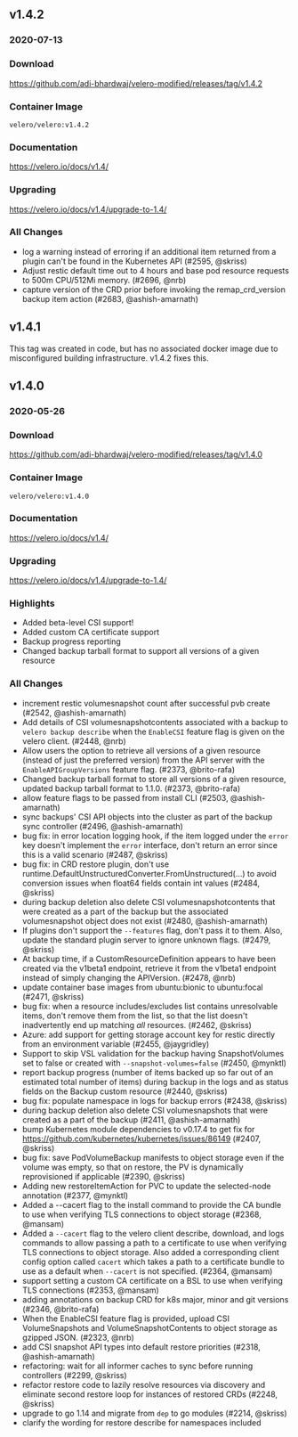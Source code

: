 ## v1.4.2
### 2020-07-13

### Download
https://github.com/adi-bhardwaj/velero-modified/releases/tag/v1.4.2

### Container Image
`velero/velero:v1.4.2`

### Documentation
https://velero.io/docs/v1.4/

### Upgrading
https://velero.io/docs/v1.4/upgrade-to-1.4/

### All Changes
  * log a warning instead of erroring if an additional item returned from a plugin can't be found in the Kubernetes API (#2595, @skriss)
  * Adjust restic default time out to 4 hours and base pod resource requests to 500m CPU/512Mi memory. (#2696, @nrb)
  * capture version of the CRD prior before invoking the remap_crd_version backup item action (#2683, @ashish-amarnath)


## v1.4.1

This tag was created in code, but has no associated docker image due to misconfigured building infrastructure. v1.4.2 fixes this.

## v1.4.0
### 2020-05-26

### Download
https://github.com/adi-bhardwaj/velero-modified/releases/tag/v1.4.0

### Container Image
`velero/velero:v1.4.0`

### Documentation
https://velero.io/docs/v1.4/

### Upgrading
https://velero.io/docs/v1.4/upgrade-to-1.4/

### Highlights

 * Added beta-level CSI support!
 * Added custom CA certificate support
 * Backup progress reporting
 * Changed backup tarball format to support all versions of a given resource

### All Changes
  * increment restic volumesnapshot count after successful pvb create (#2542, @ashish-amarnath)
  * Add details of CSI volumesnapshotcontents associated with a backup to `velero backup describe` when the `EnableCSI` feature flag is given on the velero client. (#2448, @nrb)
  * Allow users the option to retrieve all versions of a given resource (instead of just the preferred version) from the API server with the `EnableAPIGroupVersions` feature flag. (#2373, @brito-rafa)
  * Changed backup tarball format to store all versions of a given resource, updated backup tarball format to 1.1.0. (#2373, @brito-rafa)
  * allow feature flags to be passed from install CLI (#2503, @ashish-amarnath)
  * sync backups' CSI API objects into the cluster as part of the backup sync controller (#2496, @ashish-amarnath)
  * bug fix: in error location logging hook, if the item logged under the `error` key doesn't implement the `error` interface, don't return an error since this is a valid scenario (#2487, @skriss)
  * bug fix: in CRD restore plugin, don't use runtime.DefaultUnstructuredConverter.FromUnstructured(...) to avoid conversion issues when float64 fields contain int values (#2484, @skriss)
  * during backup deletion also delete CSI volumesnapshotcontents that were created as a part of the backup but the associated volumesnapshot object does not exist (#2480, @ashish-amarnath)
  * If plugins don't support the `--features` flag, don't pass it to them. Also, update the standard plugin server to ignore unknown flags. (#2479, @skriss)
  * At backup time, if a CustomResourceDefinition appears to have been created via the v1beta1 endpoint, retrieve it from the v1beta1 endpoint instead of simply changing the APIVersion. (#2478, @nrb)
  * update container base images from ubuntu:bionic to ubuntu:focal (#2471, @skriss)
  * bug fix: when a resource includes/excludes list contains unresolvable items, don't remove them from the list, so that the list doesn't inadvertently end up matching *all* resources. (#2462, @skriss)
  * Azure: add support for getting storage account key for restic directly from an environment variable (#2455, @jaygridley)
  * Support to skip VSL validation for the backup having SnapshotVolumes set to false or created with `--snapshot-volumes=false` (#2450, @mynktl)
  * report backup progress (number of items backed up so far out of an estimated total number of items) during backup in the logs and as status fields on the Backup custom resource (#2440, @skriss)
  * bug fix: populate namespace in logs for backup errors (#2438, @skriss)
  * during backup deletion also delete CSI volumesnapshots that were created as a part of the backup (#2411, @ashish-amarnath)
  * bump Kubernetes module dependencies to v0.17.4 to get fix for https://github.com/kubernetes/kubernetes/issues/86149 (#2407, @skriss)
  * bug fix: save PodVolumeBackup manifests to object storage even if the volume was empty, so that on restore, the PV is dynamically reprovisioned if applicable (#2390, @skriss)
  * Adding new restoreItemAction for PVC to update the selected-node annotation (#2377, @mynktl)
  * Added a --cacert flag to the install command to provide the CA bundle to use when verifying TLS connections to object storage (#2368, @mansam)
  * Added a `--cacert` flag to the velero client describe, download, and logs commands to allow passing a path to a certificate to use when verifying TLS connections to object storage. Also added a corresponding client config option called `cacert` which takes a path to a certificate bundle to use as a default when `--cacert` is not specified. (#2364, @mansam)
  * support setting a custom CA certificate on a BSL to use when verifying TLS connections (#2353, @mansam)
  * adding annotations on backup CRD for k8s major, minor and git versions (#2346, @brito-rafa)
  * When the EnableCSI feature flag is provided, upload CSI VolumeSnapshots and VolumeSnapshotContents to object storage as gzipped JSON. (#2323, @nrb)
  * add CSI snapshot API types into default restore priorities (#2318, @ashish-amarnath)
  * refactoring: wait for all informer caches to sync before running controllers (#2299, @skriss)
  * refactor restore code to lazily resolve resources via discovery and eliminate second restore loop for instances of restored CRDs (#2248, @skriss)
  * upgrade to go 1.14 and migrate from `dep` to go modules (#2214, @skriss)
  * clarify the wording for restore describe for namespaces included
